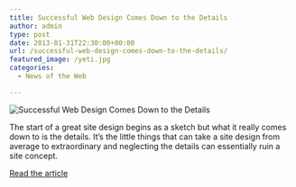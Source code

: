 ```yaml
---
title: Successful Web Design Comes Down to the Details
author: admin
type: post
date: 2013-01-31T22:30:00+00:00
url: /successful-web-design-comes-down-to-the-details/
featured_image: /yeti.jpg
categories:
  - News of the Web

---
```

<img src="https://i2.wp.com/cdn.designmodo.com/wp-content/uploads/2013/01/yeti.jpg?w=700" alt="Successful Web Design Comes Down to the Details" data-recalc-dims="1" />

The start of a great site design begins as a sketch but what it really comes down to is the details. It’s the little things that can take a site design from average to extraordinary and neglecting the details can essentially ruin a site concept.

<a href="http://designmodo.com/web-design-details/" title="Successful Web Design Comes Down to the Details" target="_blank">Read the article</a>